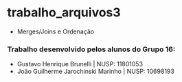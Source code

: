 # trabalho_arquivos3
- Merges/Joins e Ordenação
### Trabalho desenvolvido pelos alunos do Grupo 16:
- Gustavo Henrique Brunelli | NUSP: 11801053
- João Guilherme Jarochinski Marinho | NUSP: 10698193